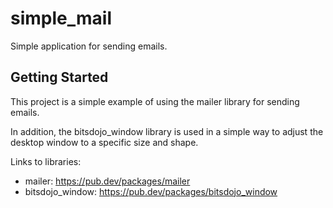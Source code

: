 # simple_mail

Simple application for sending emails.

## Getting Started

This project is a simple example of using the mailer library for sending emails.

In addition, the bitsdojo_window library is used in a simple way to adjust the desktop window to a specific size and shape.

Links to libraries:
- mailer: https://pub.dev/packages/mailer
- bitsdojo_window: https://pub.dev/packages/bitsdojo_window
